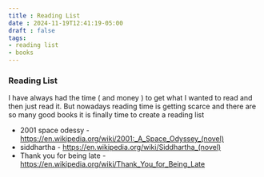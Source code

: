 ```yaml
---
title : Reading List
date : 2024-11-19T12:41:19-05:00
draft : false
tags:
- reading list
- books
---
```


### Reading List

I have always had the time ( and money ) to get what I wanted to read and then just read it.
But nowadays reading time is getting scarce and there are so many good books it is finally time to create a reading list

- 2001 space odessy - https://en.wikipedia.org/wiki/2001:_A_Space_Odyssey_(novel)
- siddhartha - https://en.wikipedia.org/wiki/Siddhartha_(novel)
- Thank you for being late - https://en.wikipedia.org/wiki/Thank_You_for_Being_Late
